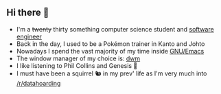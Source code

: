 ## Hi there 👋

- I'm a ~~twenty~~ thirty something computer science student and [software engineer](https://www.fhv.at/studium/technik/informatik-bsc)
- Back in the day, I used to be a Pokémon trainer in Kanto and Johto
- Nowadays I spend the vast majority of my time inside [GNU/Emacs](https://emacs.org)
- The window manager of my choice is: [dwm](https://dwm.suckless.org)
- I like listening to Phil Collins and Genesis 🎵 
- I must have been a squirrel 🐿️ in my prev' life as I'm very much into [/r/datahoarding](https://www.reddit.com/r/DataHoarder/)
